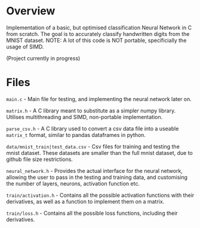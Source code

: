 # Overview
Implementation of a basic, but optimised classification Neural Network in C from scratch. The goal is to accurately classify handwritten digits from the MNIST dataset. NOTE: A lot of this code is NOT portable, specificially the usage of SIMD.

(Project currently in progress)

# Files
`main.c` - Main file for testing, and implementing the neural network later on.

`matrix.h` - A C library meant to substitute as a simpler numpy library. Utilises multithreading and SIMD, non-portable implementation. 

`parse_csv.h` - A C library used to convert a csv data file into a useable `matrix_t` format, similar to pandas dataframes in python.

`data/mnist_train|test_data.csv` - Csv files for training and testing the mnist dataset. These datasets are smaller than the full mnist dataset, due to github file size restrictions.

`neural_network.h` - Provides the actual interface for the neural network, allowing the user to pass in the testing and training data, and customising the number of layers, neurons, activation function etc. 

`train/activation.h` - Contains all the possible activation functions with their derivatives, as well as a function to implement them on a matrix.

`train/loss.h` - Contains all the possible loss functions, including their derivatives.
